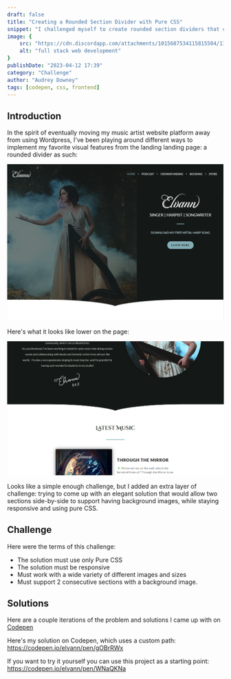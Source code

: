 ```yaml
---
draft: false
title: "Creating a Rounded Section Divider with Pure CSS"
snippet: "I challenged myself to create rounded section dividers that could support adjacent background images in pure css."
image: {
    src: "https://cdn.discordapp.com/attachments/1015687534115815504/1197816530600214609/elvann_abstract_illustration_with_circles_and_curves_and_small__9a9ddea0-4590-4a17-81f2-8a53d57f9dd7.png?ex=65bca493&is=65aa2f93&hm=5e50879b7fc74686a524f5cd818c98dfed3e7db04c3dff98f7ffed35f6889c6a&",
    alt: "full stack web development"
}
publishDate: "2023-04-12 17:39"
category: "Challenge"
author: "Audrey Downey"
tags: [codepen, css, frontend]
---
```

## Introduction

In the spirit of eventually moving my music artist website platform away from using Wordpress, I've been playing around different ways to implement my favorite visual features from the landing landing page: a rounded divider as such:

![Elvann Webpage Rounded Divider Effect](../../assets/blog/elvann-divider-effect.png)

Here's what it looks like lower on the page:

![Elvann Webpage Rounded Divider Effect 02](../../assets/blog/elvann-divider-effect-2.png)

Looks like a simple enough challenge, but I added an extra layer of challenge: trying to come up with an elegant solution that would allow two sections side-by-side to support having background images, while staying responsive and using pure CSS.

## Challenge

Here were the terms of this challenge:

- The solution must use only Pure CSS
- The solution must be responsive
- Must work with a wide variety of different images and sizes
- Must support 2 consecutive sections with a background image.

## Solutions

Here are a couple iterations of the problem and solutions I came up with on [Codepen](http://codepen.io)

Here's my solution on Codepen, which uses a custom path: https://codepen.io/elvann/pen/gOBrRWx

If you want to try it yourself you can use this project as a starting point: https://codepen.io/elvann/pen/WNaQKNa